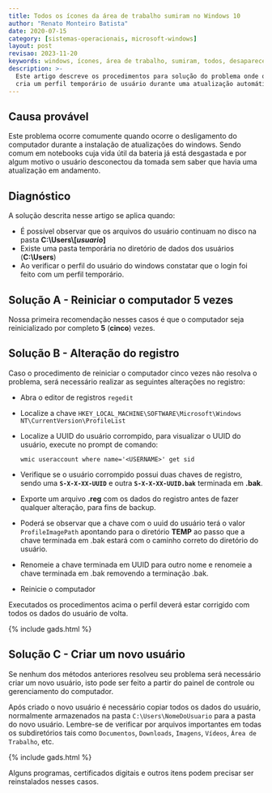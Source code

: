```yaml
---
title: Todos os ícones da área de trabalho sumiram no Windows 10
author: "Renato Monteiro Batista"
date: 2020-07-15
category: [sistemas-operacionais, microsoft-windows]
layout: post
revisao: 2023-11-20
keywords: windows, ícones, área de trabalho, sumiram, todos, desapareceu, desapareceram, sem ícones, faltando ícones, perfil, quebrado, sem ícone, windows 10, win10, w10, win 10
description: >-
  Este artigo descreve os procedimentos para solução do problema onde o windows
  cria um perfil temporário de usuário durante uma atualização automática.
---
```


## Causa provável

Este problema ocorre comumente quando ocorre o desligamento do computador durante a instalação de atualizações do windows. Sendo comum em notebooks cuja vida útil da bateria já está desgastada e por algum motivo o usuário desconectou da tomada sem saber que havia uma atualização em andamento.

## Diagnóstico

A solução descrita nesse artigo se aplica quando:

* É possível observar que os arquivos do usuário continuam no disco na pasta **C:\Users\\\[**_**usuario**_**]**
* Existe uma pasta temporária no diretório de dados dos usuários (**C:\Users**)
* Ao verificar o perfil do usuário do windows constatar que o login foi feito com um perfil temporário.

## Solução A - Reiniciar o computador 5 vezes

Nossa primeira recomendação nesses casos é que o computador seja reinicializado por completo **5** (**cinco**) vezes.

## Solução B - Alteração do registro

Caso o procedimento de reiniciar o computador cinco vezes não resolva o problema, será necessário realizar as seguintes alterações no registro:

* Abra o editor de registros `regedit`
* Localize a chave `HKEY_LOCAL_MACHINE\SOFTWARE\Microsoft\Windows NT\CurrentVersion\ProfileList`
* Localize a UUID do usuário corrompido, para visualizar o UUID do usuário, execute no prompt de comando:

    ```batch
    wmic useraccount where name='<USERNAME>' get sid
    ```
* Verifique se o usuário corrompido possui duas chaves de registro, sendo uma **`S-X-X-XX-UUID`** e outra **`S-X-X-XX-UUID.bak`** terminada em **.bak**.
* Exporte um arquivo **.reg** com os dados do registro antes de fazer qualquer alteração, para fins de backup.
* Poderá se observar que a chave com o uuid do usuário terá o valor `ProfileImagePath` apontando para o diretório **TEMP** ao passo que a chave terminada em .bak estará com o caminho correto do diretório do usuário.
* Renomeie a chave terminada em UUID para outro nome e renomeie a chave terminada em .bak removendo a terminação .bak.
* Reinicie o computador

Executados os procedimentos acima o perfil deverá estar corrigido com todos os dados do usuário de volta.

{% include gads.html %}

## Solução C - Criar um novo usuário

Se nenhum dos métodos anteriores resolveu seu problema será necessário criar um novo usuário, isto pode ser feito a partir do painel de controle ou gerenciamento do computador.

Após criado o novo usuário é necessário copiar todos os dados do usuário, normalmente armazenados na pasta `C:\Users\NomeDoUsuario` para a pasta do novo usuário. Lembre-se de verificar por arquivos importantes em todas os subdiretórios tais como `Documentos`, `Downloads`, `Imagens`, `Vídeos`, `Área de Trabalho`, etc.

{% include gads.html %}

Alguns programas, certificados digitais e outros itens podem precisar ser reinstalados nesses casos.